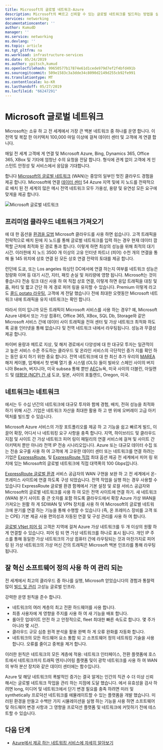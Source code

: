 ```yaml
---
title: Microsoft의 글로벌 네트워크-Azure
description: Microsoft의 빠르고 신뢰할 수 있는 글로벌 네트워크를 빌드하는 방법을 설명 합니다.
services: networking
documentationcenter: ''
author: KumudD
manager: ''
ms.service: networking
ms.devlang: ''
ms.topic: article
ms.tgt_pltfrm: na
ms.workload: infrastructure-services
ms.date: 05/24/2019
ms.author: ypitsch,kumud
ms.openlocfilehash: 99650577b17874e61d1cede979d7ef2f4bfd491b
ms.sourcegitcommit: 509e1583c3a3dde34c8090d2149d255cb92fe991
ms.translationtype: MT
ms.contentlocale: ko-KR
ms.lasthandoff: 05/27/2019
ms.locfileid: "66247291"
---
```

# <a name="microsoft-global-network"></a>Microsoft 글로벌 네트워크

Microsoft는 소유 하 고 전 세계에서 가장 큰 백본 네트워크 중 하나를 운영 합니다. 이 전역 및 복잡 한 아키텍처 100,000 마일 이상에 걸쳐 데이터 센터 및 고객에 게 연결 합니다. 
 
매일 전 세계 고객에 게 연결 및 Microsoft Azure, Bing, Dynamics 365, Office 365, XBox 및 기타에 엄청난 수의 요청을 전달 합니다. 형식에 관계 없이 고객에 게 인스턴트 안정성 및 서비스에서 응답을 기대합니다. 
 
합니다 [Microsoft의 글로벌 네트워크](https://azure.microsoft.com/global-infrastructure/global-network/) (WAN)는 중앙의 일부인 멋진 클라우드 경험을 제공 합니다. Microsoft에 연결 [데이터 센터](https://azure.microsoft.com/global-infrastructure/) 54 Azure 지역 및에 지 노드를 전략적으로 배치 된 전 세계의 많은 메시 전역 네트워크 모두 가용성, 용량 및 유연성 모든 요구에 맞게을 제공 합니다.

![Microsoft 글로벌 네트워크](./media/microsoft-global-network/microsoft-global-wan.png)
 
## <a name="get-the-premium-cloud-network"></a>프리미엄 클라우드 네트워크 가져오기
 
에 대 한 옵션을 [환경을 모범](https://www.sdxcentral.com/articles/news/azure-tops-aws-gcp-in-cloud-performance-says-thousandeyes/2018/11/) Microsoft 클라우드를 사용 하면 쉽습니다. 고객 트래픽을 전략적으로 배치 된에 지 노드를 통해 글로벌 네트워크를 입력 하는 경우 현재 데이터 깜짝할 근처에 최적화 된 경로 통과 합니다. 이렇게 하면 최상의 성능을 위해 최적의 대기 시간. 이러한에 지 노드 3500 개 이상의 고유 인터넷 파트너 (피어) 수천 개의 연결을 통해 둘 145 위치에 상호 연결 된 모든 상호 연결 전략의 토대를 제공 합니다. 
 
런던에 도쿄, 또는 Los angeles 워싱턴 DC에서에 연결 하는지 여부를 네트워크 성능은 정량화 이며 등 대기 시간, 지터, 패킷 손실 및 처리량에 영향 됩니다.  Microsoft는 것이 좋습니다 전송 링크 대신 사용 하 여 직접 상호 연결, 이렇게 하면 응답 트래픽을 대칭 및 홉, 파티 및 짧고 간단 하 게 경로 피어 링을 유지할 수 있습니다. Premium 이렇게 라고도 [콜드 potato 라우팅](https://en.wikipedia.org/wiki/Hot-potato_and_cold-potato_routing), 고객에 게 전달 했습니다 전에 최대한 오랫동안 Microsoft 네트워크 내에 트래픽을 유지 네트워크는 확인 합니다.  
 
따라서 의미 입니까 모든 트래픽이 Microsoft 서비스를 사용 하는 경우? 예, Microsoft Azure 내에서 또는 가상 컴퓨터, Office 365, XBox, SQL Db, Storage와 같은 Microsoft 서비스 간에 데이터 사이 트래픽을 전혀 센터 및 가상 네트워크 최적화 하도록 공용 인터넷을 통해 없습니다 및 전역 네트워크 내에서 라우팅됩니다. 성능과 무결성 제공 합니다.  
 
파이버 용량과 메트로 지상, 및 해저 경로에서 다양성에 대 한 대규모 투자는 일관적이 고 높은 서비스 수준 주도하는 클라우드 및 온라인 서비스의 극단적인 증가 지를 확인 하는 동안 유지 하기 위한 중요 합니다. 전역 네트워크에 대 한 최신 추가 우리의 [MAREA](https://www.submarinecablemap.com/#/submarine-cable/marea) 해저 케이블, 업계에서 첫 번째 열기 줄 시스템 (OLS) 들이 빌바오 스페인 사이의 버지니아 Beach, 버지니아, 미국 subsea 통해 뿐만 [AEC](https://www.submarinecablemap.com/#/submarine-cable/aeconnect-1)뉴욕, 미국 사이의 더블린, 아일랜드 및 [태평양 (NCP) 간 새](https://www.submarinecablemap.com/#/submarine-cable/new-cross-pacific-ncp-cable-system) 도쿄, 일본, 사이의 포틀랜드, Oregon, 미국. 
 

## <a name="our-network-is-your-network"></a>네트워크는 네트워크

에서는 두 수십 년간의 네트워크에 대규모 투자와 함께 경험, 배치, 전혀 성능을 최적화 하기 위해 시간. 기업은 네트워크 자산을 최대한 활용 하 고 맨 위에 오버레이 고급 아키텍처를 빌드할 수 있습니다. 
 
Microsoft Azure 서비스의 가장 포트폴리오를 제공 하 고 기능을 쉽고 빠르게 빌드, 이끌어 확장, 어디서 나 네트워킹 요구 사항을 충족 합니다. 지역, 하이브리드 및 클라우드 지점 및 사이트 간 가상 네트워크 피어 링이 패밀리의 연결 서비스에 걸쳐 및 사이트 간 아키텍처 뿐만 아니라 전역 IP 전송 시나리오입니다.  Azure 또는 대규모 데이터 수집 또는 전송 요구를 사용 하 여 고객에 게 고유한 데이터 센터 또는 네트워크를 연결 하려는 기업은 [ExpressRoute](../expressroute/expressroute-introduction.md), 및 [ExpressRoute 직접](../expressroute/expressroute-erdirect-about.md) 최대 옵션 제공 전 세계에서 피어 링 위치에 있는 Microsoft의 글로벌 네트워크에 직접 대역폭의 100 Gbps입니다.  
 
[ExpressRoute 글로벌 환경](../expressroute/expressroute-global-reach.md) 서비스 공급자의 WAN 구현을 보완 하 고 전 세계에서 온-프레미스 사이트에 연결 하도록 구성 되었습니다. 전역 작업을 실행 하는 경우 사용할 수 있습니다 ExpressRoute 글로벌 환경 함께에서 기본 설정 및 로컬 서비스 공급자와 Microsoft의 글로벌 네트워크를 사용 하 여 모든 전역 사이트에 연결 하기. 새 네트워크 (WAN) 분기 사이트 중 큰 숫자를 포함 하도록 클라우드에서 확장 Azure 가상 WAN을 가져오는 원활 하 게 SDWAN 및 VPN 장치를 사용 하 여 Microsoft의 글로벌 네트워크에 분기를 연결 하는 기능을 통해 수행할 수 있습니다 (즉, 온 프레미스 장비를 고객 또는 CPE) 기본 제공 사용 편의성과 자동된 연결 및 구성 관리를 사용 하 여 합니다. 
 
[글로벌 VNet 피어 링](../virtual-network/virtual-network-peering-overview.md) 고객은 지역에 걸쳐 Azure 가상 네트워크를 두 개 이상의 원활 하 게 연결할 수 있습니다. 피어 링 되 면 가상 네트워크를 하나로 표시 됩니다. 개인 IP 주소를 통해 동일한 가상 네트워크의 가상 컴퓨터 간에 라우팅되는 것과 마찬가지로 피어 링 된 가상 네트워크의 가상 머신 간의 트래픽은 Microsoft 백본 인프라를 통해 라우팅됩니다. 
 

## <a name="well-managed-using-software-defined-innovation"></a>잘 혁신 소프트웨어 정의 사용 하 여 관리 되는

전 세계에서 최고의 클라우드 중 하나를 실행, Microsoft 얻었습니다의 경험과 통찰력 많이 [빌드 및 관리](https://myignite.techcommunity.microsoft.com/sessions/66668) 고성능 글로벌 인프라.  
 
강력한 운영 원칙을 준수 합니다. 
 
- 네트워크의 여러 계층의 최고 전환 하드웨어를 사용 합니다.  
- 최종 사용자에 게 영향을 주지를 사용 하 여 새 기능을 배포 합니다.  
- 롤아웃 업데이트 안전 하 고 안정적으로, fleet 최대한 빠른 속도로 합니다. 몇 주가 아니라 몇 시간.  
- 클라우드 규모 심층 원격 분석을 활용 완벽 하 게 오류 완화를 자동화 합니다.  
- 네트워크의 모든 하드웨어 요소 통합 되 고 소프트웨어 정의 네트워킹 기술을 사용 합니다.  오류를 줄이고 중복을 제거 합니다. 
 
이러한 원칙은 네트워크의 모든 계층에 적용: 네트워크 인터페이스, 전환 플랫폼에 호스트에서 네트워크까지 트래픽 엔지니어링 플랫폼 및이 광학 네트워크를 사용 하 여 WAN의 부하 분산 장치와 같은 데이터 센터에는 함수입니다.  
 
Azure 및 해당 네트워크의 폭발적인 증가는 결국 알게는 인간의 직관 수 더 이상 신뢰 해서는 글로벌 네트워크 작업을 관리 하는 지점에 도달 했습니다. 에서 유효성을 검사 하려면 long, 미디어 및 네트워크에서 단기 변경 필요를 충족 하려면 미러 및 synthetically 프로덕션 네트워크를 에뮬레이트할 수 있는 플랫폼을 개발 했습니다. 미러된 환경을 만들고 수백만 가지 시뮬레이션을 실행 하는 기능을 사용 하면 소프트웨어 및 하드웨어 변경 사항과 그 영향을 프로덕션 플랫폼 및 네트워크에 커밋하기 전에 테스트할 수 있습니다. 

## <a name="next-steps"></a>다음 단계
- [Azure에서 제공 하는 네트워킹 서비스에 자세히 알아보기](https://azure.microsoft.com/product-categories/networking/)
